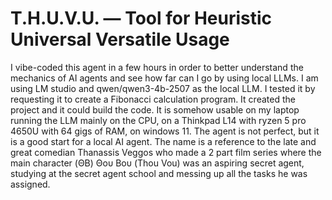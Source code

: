 ﻿# T.H.U.V.U. — Tool for Heuristic Universal Versatile Usage

I vibe-coded this agent in a few hours in order to better understand the mechanics of AI agents and see 
how far can I go by using local LLMs.
I am using LM studio and qwen/qwen3-4b-2507 as the local LLM.
I tested it by requesting it to create a Fibonacci calculation program. It created the project and it 
could build the code.
It is somehow usable on my laptop running the LLM mainly on the CPU, on a Thinkpad L14 with ryzen 5 pro 4650U 
with 64 gigs of RAM, on windows 11.
The agent is not perfect, but it is a good start for a local AI agent.
The name is a reference to the late and great comedian Thanassis Veggos who made a 2 part film series 
where the main character (ΘΒ) Θου Βου (Thou Vou) was an aspiring secret agent, studying at the
secret agent school and messing up all the tasks he was assigned.